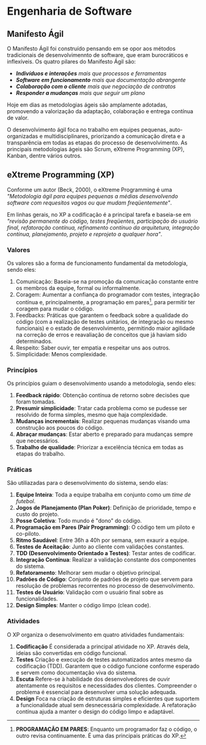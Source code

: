 # Engenharia de Software
## Manifesto Ágil
O Manifesto Ágil foi construído pensando em se opor aos métodos tradicionais de desenvolvimennto de software, que eram burocráticos e inflexíveis. Os quatro pilares do Manifesto Ágil são:
- ***Indivíduos e interações** mais que processos e ferramentas*
- ***Software em funcionamento** mais que documentação abrangente*
- ***Colaboração com o cliente** mais que negociação de contratos*
- ***Responder a mudanças** mais que seguir um plano*

Hoje em dias as metodologias ágeis são amplamente adotadas, promovendo a valorização da adaptação, colaboração e entrega contínua de valor. 

O desenvolvimento ágil foca no trabalho em equipes pequenas, auto-organizadas e multidisciplinares, priorizando a comunicação direta e a transparência em todas as etapas do processo de desenvolvimento. As principais metodologias ágeis são Scrum, eXtreme Programming (XP), Kanban, dentre vários outros.

## eXtreme Programming (XP)
Conforme um autor (Beck, 2000), o eXtreme Programming é uma *"Metodologia ágil para equipes pequenas a médias
desenvolvendo software com requesitos vagos ou que mudam freqüentemente"*. 

Em linhas gerais, no XP a codificação é a principal tarefa e baseia-se em *"revisão permanente do código, testes freqüentes, participação do usuário final, refatoração contínua, refinamento contínuo da arquitetura, integração contínua, planejamento, projeto e reprojeto a qualquer hora"*.

### Valores
Os valores são a forma de funcionamento fundamental da metodologia, sendo eles:
1. Comunicação: Baseia-se na promoção da comunicação constante entre os membros da equipe, formal ou informalmente. 
2. Coragem: Aumentar a confiança do programador com testes, integração contínua e, principalmente, a programação em pares[^1], para permitir ter coragem para mudar o código.
3. Feedbacks: Práticas que garantem o feedback sobre a qualidade do código (com a realização de testes unitários, de integração ou mesmo funcionais) e o estado de desenvolvimento, permitindo maior agilidade na correção de erros e reavaliação de conceitos que já haviam sido determinados.
4. Respeito: Saber ouvir, ter empatia e respeitar uns aos outros.
5. Simplicidade: Menos complexidade.

[^1]: **PROGRAMAÇÃO EM PARES**: Enquanto um programador faz o código, o outro revisa continuamente. É uma das principais práticas do XP.

### Princípios
Os princípios guiam o desenvolvimento usando a metodologia, sendo eles:
1. **Feedback rápido**: Obtenção contínua de retorno sobre decisões que foram tomadas.
2. **Presumir simplicidade**: Tratar cada problema como se pudesse ser resolvido de forma simples, mesmo que haja complexidade.
3. **Mudanças incrementais**: Realizar pequenas mudanças visando uma construção aos poucos do código.
4. **Abraçar mudanças**: Estar aberto e preparado para mudanças sempre que necessários.
5. **Trabalho de qualidade**: Priorizar a excelência técnica em todas as etapas do trabalho.

### Práticas
São utiliazadas para o desenvolvimento do sistema, sendo elas:
1. **Equipe Inteira**: Toda a equipe trabalha em conjunto como um *time de futebol*.
2. **Jogos de Planejamento (Plan Poker)**: Definição de prioridade, tempo e custo do projeto.
3. **Posse Coletiva**: Todo mundo é "dono" do código.
4. **Programação em Pares (Pair Programming)**: O código tem um piloto e co-piloto.
5. **Ritmo Saudável**: Entre 36h a 40h por semana, sem exaurir a equipe.
6. **Testes de Aceitação**: Junto ao cliente com validações constantes.
7. **TDD (Desenvolvimento Orientado a Testes)**: Testar antes de codificar.
8. **Integração Contínua**: Realizar a validação constante dos componentes do sistema.
9. **Refatoramento**: Melhorar sem mudar o objetivo principal.
10. **Padrões de Código**: Conjunto de padrões de projeto que servem para resolução de problemas recorrentes no processo de desenvolvimento.
11. **Testes de Usuário**: Validação com o usuário final sobre as funcionalidades.
12. **Design Simples**: Manter o código limpo (clean code).

### Atividades
O XP organiza o desenvolvimento em quatro atividades fundamentais:

1. **Codificação**
É considerada a principal atividade no XP. Através dela, ideias são convertidas em código funcional.
2. **Testes**
Criação e execução de testes automatizados antes mesmo da codificação (TDD). Garantem que o código funcione conforme esperado e servem como documentação viva do sistema.
3. **Escuta**
Refere-se à habilidade dos desenvolvedores de ouvir atentamente os requisitos e necessidades dos clientes. Compreender o problema é essencial para desenvolver uma solução adequada.
4. **Design**
Foca na criação de estruturas simples e eficientes que suportem a funcionalidade atual sem desnecessária complexidade. A refatoração contínua ajuda a manter o design do código limpo e adaptável.
